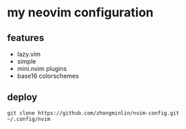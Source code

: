 # my neovim configuration

## features
- lazy.vim
- simple
- mini.nvim plugins
- base16 colorschemes

## deploy
`git clone https://github.com/zhongminlin/nvim-config.git ~/.config/nvim`
